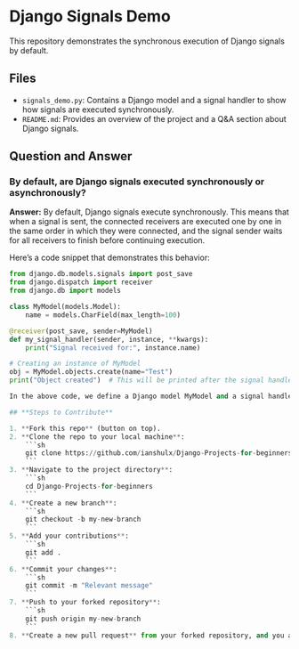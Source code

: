 # Django Signals Demo

This repository demonstrates the synchronous execution of Django signals by default.

## Files

- `signals_demo.py`: Contains a Django model and a signal handler to show how signals are executed synchronously.
- `README.md`: Provides an overview of the project and a Q&A section about Django signals.

## Question and Answer

### By default, are Django signals executed synchronously or asynchronously?

**Answer:**
By default, Django signals execute synchronously. This means that when a signal is sent, the connected receivers are executed one by one in the same order in which they were connected, and the signal sender waits for all receivers to finish before continuing execution.

Here’s a code snippet that demonstrates this behavior:

```python
from django.db.models.signals import post_save
from django.dispatch import receiver
from django.db import models

class MyModel(models.Model):
    name = models.CharField(max_length=100)

@receiver(post_save, sender=MyModel)
def my_signal_handler(sender, instance, **kwargs):
    print("Signal received for:", instance.name)

# Creating an instance of MyModel
obj = MyModel.objects.create(name="Test")
print("Object created")  # This will be printed after the signal handler completes

In the above code, we define a Django model MyModel and a signal handler function my_signal_handler that is connected to the post_save signal of MyModel. When an instance of MyModel is created (obj = MyModel.objects.create(name="Test")), the signal is sent and the signal handler is executed synchronously. The print statement "Object created" will only execute after the object has been created and the signal handler has completed

## **Steps to Contribute**

1. **Fork this repo** (button on top).
2. **Clone the repo to your local machine**:
    ```sh
    git clone https://github.com/ianshulx/Django-Projects-for-beginners
    ```
3. **Navigate to the project directory**:
    ```sh
    cd Django-Projects-for-beginners
    ```
4. **Create a new branch**:
    ```sh
    git checkout -b my-new-branch
    ```
5. **Add your contributions**:
    ```sh
    git add .
    ```
6. **Commit your changes**:
    ```sh
    git commit -m "Relevant message"
    ```
7. **Push to your forked repository**:
    ```sh
    git push origin my-new-branch
    ```
8. **Create a new pull request** from your forked repository, and you are DONE!
